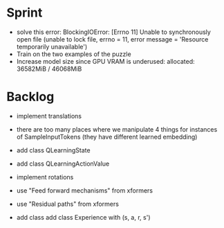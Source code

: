 # Sprint

- solve this error:
BlockingIOError: [Errno 11] Unable to synchronously open file (unable to lock file, errno = 11, error message = 'Resource temporarily unavailable')
- Train on the two examples of the puzzle
- Increase model size since GPU VRAM is underused: allocated: 36582MiB / 46068MiB

# Backlog

- implement translations

- there are too many places where we manipulate 4 things for instances of SampleInputTokens (they have different learned embedding)
- add class QLearningState
- add class QLearningActionValue

- implement rotations

- use "Feed forward mechanisms" from xformers
- use "Residual paths" from xformers
- add class add class Experience with (s, a, r, s')

